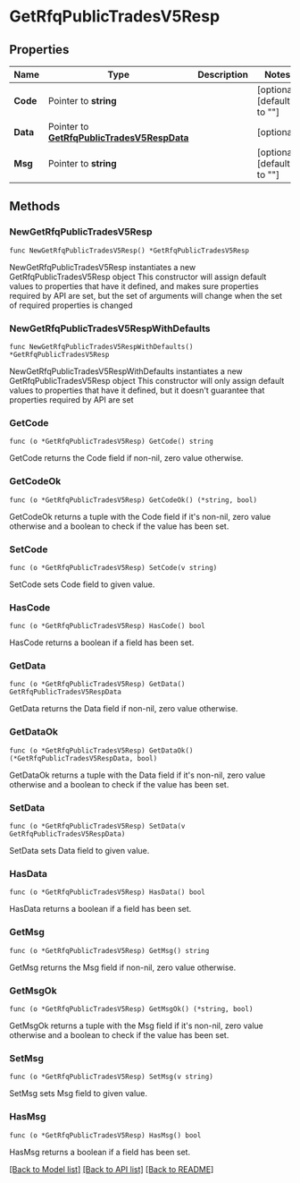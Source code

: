 # GetRfqPublicTradesV5Resp

## Properties

Name | Type | Description | Notes
------------ | ------------- | ------------- | -------------
**Code** | Pointer to **string** |  | [optional] [default to ""]
**Data** | Pointer to [**GetRfqPublicTradesV5RespData**](GetRfqPublicTradesV5RespData.md) |  | [optional] 
**Msg** | Pointer to **string** |  | [optional] [default to ""]

## Methods

### NewGetRfqPublicTradesV5Resp

`func NewGetRfqPublicTradesV5Resp() *GetRfqPublicTradesV5Resp`

NewGetRfqPublicTradesV5Resp instantiates a new GetRfqPublicTradesV5Resp object
This constructor will assign default values to properties that have it defined,
and makes sure properties required by API are set, but the set of arguments
will change when the set of required properties is changed

### NewGetRfqPublicTradesV5RespWithDefaults

`func NewGetRfqPublicTradesV5RespWithDefaults() *GetRfqPublicTradesV5Resp`

NewGetRfqPublicTradesV5RespWithDefaults instantiates a new GetRfqPublicTradesV5Resp object
This constructor will only assign default values to properties that have it defined,
but it doesn't guarantee that properties required by API are set

### GetCode

`func (o *GetRfqPublicTradesV5Resp) GetCode() string`

GetCode returns the Code field if non-nil, zero value otherwise.

### GetCodeOk

`func (o *GetRfqPublicTradesV5Resp) GetCodeOk() (*string, bool)`

GetCodeOk returns a tuple with the Code field if it's non-nil, zero value otherwise
and a boolean to check if the value has been set.

### SetCode

`func (o *GetRfqPublicTradesV5Resp) SetCode(v string)`

SetCode sets Code field to given value.

### HasCode

`func (o *GetRfqPublicTradesV5Resp) HasCode() bool`

HasCode returns a boolean if a field has been set.

### GetData

`func (o *GetRfqPublicTradesV5Resp) GetData() GetRfqPublicTradesV5RespData`

GetData returns the Data field if non-nil, zero value otherwise.

### GetDataOk

`func (o *GetRfqPublicTradesV5Resp) GetDataOk() (*GetRfqPublicTradesV5RespData, bool)`

GetDataOk returns a tuple with the Data field if it's non-nil, zero value otherwise
and a boolean to check if the value has been set.

### SetData

`func (o *GetRfqPublicTradesV5Resp) SetData(v GetRfqPublicTradesV5RespData)`

SetData sets Data field to given value.

### HasData

`func (o *GetRfqPublicTradesV5Resp) HasData() bool`

HasData returns a boolean if a field has been set.

### GetMsg

`func (o *GetRfqPublicTradesV5Resp) GetMsg() string`

GetMsg returns the Msg field if non-nil, zero value otherwise.

### GetMsgOk

`func (o *GetRfqPublicTradesV5Resp) GetMsgOk() (*string, bool)`

GetMsgOk returns a tuple with the Msg field if it's non-nil, zero value otherwise
and a boolean to check if the value has been set.

### SetMsg

`func (o *GetRfqPublicTradesV5Resp) SetMsg(v string)`

SetMsg sets Msg field to given value.

### HasMsg

`func (o *GetRfqPublicTradesV5Resp) HasMsg() bool`

HasMsg returns a boolean if a field has been set.


[[Back to Model list]](../README.md#documentation-for-models) [[Back to API list]](../README.md#documentation-for-api-endpoints) [[Back to README]](../README.md)


